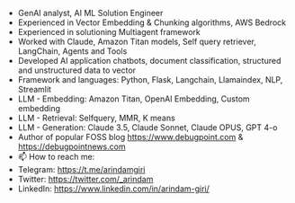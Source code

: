 
- GenAI analyst, AI ML Solution Engineer
- Experienced in Vector Embedding & Chunking algorithms, AWS Bedrock
- Experienced in solutioning Multiagent framework
- Worked with Claude, Amazon Titan models, Self query retriever, LangChain, Agents and Tools
- Developed AI application chatbots, document classification, structured and unstructured data to vector
- Framework and languages: Python, Flask, Langchain, Llamaindex, NLP, Streamlit
- LLM - Embedding: Amazon Titan, OpenAI Embedding, Custom embedding
- LLM - Retrieval: Selfquery, MMR, K means
- LLM - Generation: Claude 3.5, Claude Sonnet, Claude OPUS, GPT 4-o
- Author of popular FOSS blog https://www.debugpoint.com & https://debugpointnews.com
- 📫 How to reach me:
- Telegram: https://t.me/arindamgiri
- Twitter: https://twitter.com/_arindam
- LinkedIn: https://www.linkedin.com/in/arindam-giri/

<!---
arindam-giri/arindam-giri is a ✨ special ✨ repository because its `README.md` (this file) appears on your GitHub profile.
You can click the Preview link to take a look at your changes.
--->
